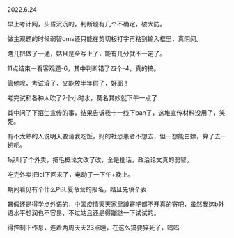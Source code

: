 ##
2022.6.24

早上考计网，头昏沉沉的，判断题有几个不确定，破大防。

做主观题的时候弱智oms还只能在剪切板打字再粘到输入框里，真阴间。

瞎几把做了一通，姑且是全写上了，能有几分就不一定了。

11点结束一看客观题-6，其中判断错了四个-4，真的搞。

管他呢，考试滚了，又能放半年假了，好耶！

考完试和各种人吹了2个小时水，莫名其妙就下午一点了

其中问了下招生宣传的事，结果告诉我十一线下ban了，这堆宣传材料没用了，笑死。

有不太熟的人说明天要请我吃饭，妈的社恐患者不想去，但一想能白嫖，算了去一趟吧。

1点叫了个外卖，把毛概论文改了改，全是批话，政治论文真的弱智。

吃完外卖把lol下回来了，电动了一下午+晚上。

期间看见有个什么PBL夏令营的报名，姑且先填个表

暑假还是得学点外语的，中国疫情天天家里蹲寄吧都不开真的寄吧，虽然我这b外语水平想润也不容易，不过姑且还是得蹦跶一下试试的。

得控制下作息，连着两周天天23点睡，在这么搞要猝死了，呜呜
##
